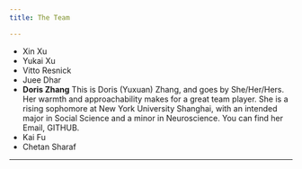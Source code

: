 ```yaml
---
title: The Team

---
```


  - Xin Xu  
  - Yukai Xu 
  - Vitto Resnick 
  - Juee Dhar 
  - **Doris Zhang**
    This is Doris (Yuxuan) Zhang, and goes by She/Her/Hers. Her warmth and approachability makes for a great team player. 
    She is a rising sophomore at New York University Shanghai, with an intended major in Social Science and a minor in Neuroscience. You can find her Email, GITHUB.
  - Kai Fu
  - Chetan Sharaf

---

